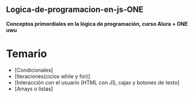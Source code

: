 ## Logica-de-programacion-en-js-ONE
**Conceptos primordiales en la lógica de programación, curso Alura + ONE uwu**
# Temario 
- [Condicionales]
- [Iteraciones(ciclos while y for)]
- [Interacción con el usuario (HTML con JS, cajas y botones de texto]
- [Arrays o listas]
